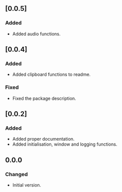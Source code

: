 ## [0.0.5]
### Added
- Added audio functions.

## [0.0.4] 
### Added
- Added clipboard functions to readme.

### Fixed
- Fixed the package description.

## [0.0.2]
### Added
- Added proper documentation.
- Added initialisation, window and logging functions.

## 0.0.0
### Changed
- Initial version.